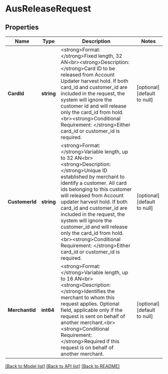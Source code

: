 # AusReleaseRequest

## Properties
Name | Type | Description | Notes
------------ | ------------- | ------------- | -------------
**CardId** | **string** | &lt;strong&gt;Format: &lt;/strong&gt;Fixed length, 32 AN&lt;br&gt;&lt;strong&gt;Description: &lt;/strong&gt;Card ID to be released from Account Updater harvest hold. If both card_id and customer_id are included in the request, the system will ignore the customer id and will release only the card_id from hold.&lt;br&gt;&lt;strong&gt;Conditional Requirement: &lt;/strong&gt;Either card_id or customer_id is required. | [optional] [default to null]
**CustomerId** | **string** | &lt;strong&gt;Format: &lt;/strong&gt;Variable length, up to 32 AN&lt;br&gt;&lt;strong&gt;Description: &lt;/strong&gt;Unique ID established by merchant to identify a customer. All card ids belonging to this customer will released from Account updater harvest hold. If both card_id and customer_id are included in the request, the system will ignore the customer_id and will release only the card_id from hold.&lt;br&gt;&lt;strong&gt;Conditional Requirement: &lt;/strong&gt;Either card_id or customer_id is required. | [optional] [default to null]
**MerchantId** | **int64** | &lt;strong&gt;Format: &lt;/strong&gt;Variable length, up to 16 AN&lt;br&gt;&lt;strong&gt;Description: &lt;/strong&gt;Identifies the merchant to whom this request applies. Optional field, applicable only if the request is sent on behalf of another merchant.&lt;br&gt;&lt;strong&gt;Conditional Requirement: &lt;/strong&gt;Required if this request is on behalf of another merchant. | [optional] [default to null]

[[Back to Model list]](../README.md#documentation-for-models) [[Back to API list]](../README.md#documentation-for-api-endpoints) [[Back to README]](../README.md)

